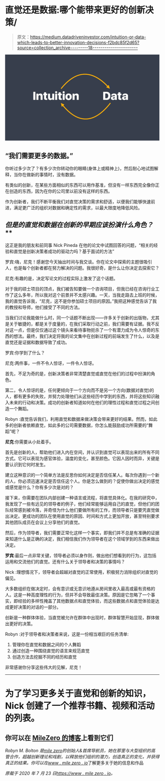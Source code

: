 # 直觉还是数据:哪个能带来更好的创新决策/

> 原文：<https://medium.datadriveninvestor.com/intuition-or-data-which-leads-to-better-innovation-decisions-f2bdc85f2d65?source=collection_archive---------18----------------------->

![](img/eb1dae0a0c65997a9d7e35a097e1a528.png)

## “我们需要更多的数据。”

你听过多少次了？有多少次你转动你的眼睛(身体上或精神上)，然后耐心地试图解释，当你在做新的事情时，没有数据。

有类似的创新，在某些方面相似的东西可以用作基准，但没有一样东西完全像你正在创造的东西，因为在你的公司里以前没有这样的东西。

作为创新者，我们不断平衡我们对直觉决策的需求和舒适，以便我们能够快速前进，满足更广泛的组织对数据和确定性的需求，以最大限度地降低风险。

## **但是的直觉和数据在创新的早期应该扮演什么角色*？***

这正是我的朋友和前同事 Nick Pineda 在他的论文中试图回答的问题，“相关的经验和直觉是创新决策者成功的驱动力吗？基于面试的方法”

罗宾:嗨，尼克！感谢您今天抽出时间与我交谈。你在论文中探索的主题很吸引人，也是每个创新者都在努力解决的问题。我很好奇，是什么让你决定去探索它？

尼克:有趣的是，决定写论文的过程实际上激发了这个话题。

对于我的硕士项目的顶点，我们被告知要做一个咨询项目，但我已经在咨询行业工作了这么多年，所以我对这个前景并不太感兴趣。一天，当我走路去上班的时候，我的直觉告诉我，“尼克，这不是你参加硕士项目的原因。”我把这种感觉告诉了我的教授和导师，他们接受了不同的方法。

当我们讨论我能做什么时，同一个话题不断出现——许多关于创新的出版物，尤其是关于敏捷的，都是关于度量的，在我们采取行动之前，我们需要有证据。我不反对这一点，但是仅仅通过这个镜头来看待事物扼杀了一个有潜力成为令人惊奇的东西的想法。最终，我们决定将我的论文集中在创新过程的前端发生了什么，以及是直觉还是证据和数据导致了成功。

罗宾:你学到了什么？

尼克:两件事，一件不令人惊讶，一件令人惊讶。

首先，不足为奇的是，创新决策者非常清楚直觉或直觉在他们的过程中扮演的角色。

第二，令人惊讶的是，任何更倾向于一个方向而不是另一个方向(数据对直觉)的人，都有更多的失败，并努力处理他们从这些经历中学到的东西，并将这些知识融入未来的行动和决策。成功的创新者知道如何在他们的理性过程和直觉过程之间创造一个舞蹈。

Robyn :直觉告诉我们，利用直觉和数据来做决策会带来更好的结果。然而，如此多的创新者依赖直觉，如此多的公司需要数据，你怎么能鼓励成功所需要的“舞蹈”呢？

**尼克**:你需要从小处着手。

首先是创新的人，帮助他们进入内在空间，并认识到直觉可以表现出来的所有不同方式。它可以表现为感官体验，温度的变化，甚至颜色。它因人因时而异，关键是要认识到它何时发生。

建立这种意识的一个简单方法是反思你如何决定是否信任某人。每次你遇到一个新的人，你必须迅速决定是否信任这个人。你是怎么做到的？促使你做出决定的感觉或感觉是什么？你有多少次是对的？

接下来，你需要在团队内部创建一种语言或流程，将直觉具体化。在我的研究中，我发现了一些有远见的领导者的例子，他们经常能够运用自己的直觉，但他们的团队经常感到被冷落，并奇怪为什么他们要做所有的工作，而领导者只是要凭直觉做出决定。更成功的团队在使用直觉的原因、时间和方式上更加开放，甚至特别要求其他团队成员在会议上分享他们的直觉。

然后，作为领导者，我们需要正常化这样一个事实，即我们并不总是有准确的证据来知道什么是正确的决定，我们相信我们作为领导者在这个领域学到的东西来做出决定。

**罗宾**:最后一点非常关键，领导者必须以身作则，做出他们想看到的行为，这包括运用和交流他们的直觉。还有什么关于领导者和决策的事情吗？

Nick :理想情况下，领导者会超越对直觉的正常使用，积极努力消除组织对直觉的偏见。

大多数组织在做决定时，会有意识或无意识地遵从房间里收入最高或最有资格的人。这是一种高度理性的行为，但并不会导致最佳决策。原因是它忽略了一个事实，即经验的多样性掩盖了其他数据点和直觉体验，而这些数据点和直觉体验是达成更好决策的对话的一部分。

创新是一种群体体验，当直觉被允许在群体中出现时，群体智慧开始显现，群体做出更好的决策。

Robyn :对于领导者和决策者来说，这是一份相当艰巨的任务清单:

1.  管理你在直觉和数据之间的个人舞蹈
2.  通过创造一种围绕直觉的语言来规范直觉
3.  创造方法去挖掘不同的经历和直觉

非常感谢你分享这些伟大的见解，尼克！

****

# 为了学习更多关于直觉和创新的知识，Nick 创建了一个推荐书籍、视频和活动的列表。

## 你可以在 [MileZero 的博客](https://www.milezero.io/2020/07/23/intuition-or-data-which-leads-to-better-innovation-decisions/)上看到它们

*Robyn M. Bolton 是*[*mile zero*](http://www.milezero.io/)*的创始人&首席导航员，她在那里与大型组织的高管合作，超越创新理论和戏剧，以释放他们组织的潜力，创造真正的变化，并获得真正的结果。你可以在*[*www . mile zero . io*](http://www.milezero.io/)了解更多关于她的信息和作品

*原载于 2020 年 7 月 23 日*[*https://www . mile zero . io*](https://www.milezero.io/2020/07/23/intuition-or-data-which-leads-to-better-innovation-decisions/)*。*